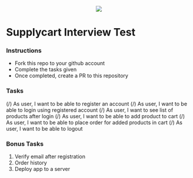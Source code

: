<p align="center">
    <img align="center" src="https://supplycart.my/wp-content/uploads/2019/09/sc_logo_tm.png">
</p>

# Supplycart Interview Test


### Instructions

- Fork this repo to your github account
- Complete the tasks given
- Once completed, create a PR to this repository

### Tasks

(/) As user, I want to be able to register an account
(/) As user, I want to be able to login using registered account
(/) As user, I want to see list of products after login
(/) As user, I want to be able to add product to cart
(/) As user, I want to be able to place order for added products in cart
(/) As user, I want to be able to logout

### Bonus Tasks

1. Verify email after registration
2. Order history
3. Deploy app to a server
